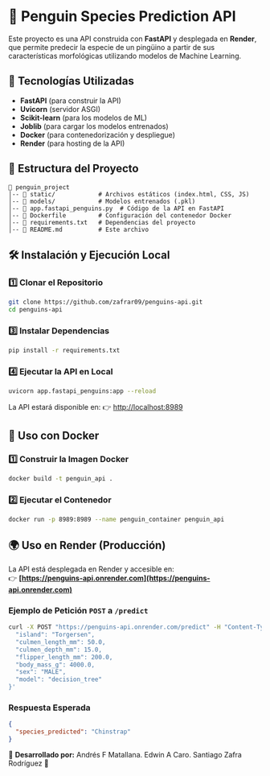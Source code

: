 # 🐧 Penguin Species Prediction API

Este proyecto es una API construida con **FastAPI** y desplegada en **Render**, que permite predecir la especie de un pingüino a partir de sus características morfológicas utilizando modelos de Machine Learning.

## 🚀 Tecnologías Utilizadas

- **FastAPI** (para construir la API)
- **Uvicorn** (servidor ASGI)
- **Scikit-learn** (para los modelos de ML)
- **Joblib** (para cargar los modelos entrenados)
- **Docker** (para contenedorización y despliegue)
- **Render** (para hosting de la API)

## 📂 Estructura del Proyecto

```
📁 penguin_project
│-- 📁 static/            # Archivos estáticos (index.html, CSS, JS)
│-- 📁 models/            # Modelos entrenados (.pkl)
│-- 📄 app.fastapi_penguins.py  # Código de la API en FastAPI
│-- 📄 Dockerfile         # Configuración del contenedor Docker
│-- 📄 requirements.txt   # Dependencias del proyecto
│-- 📄 README.md          # Este archivo
```

## 🛠️ Instalación y Ejecución Local

### **1️⃣ Clonar el Repositorio**
```sh
git clone https://github.com/zafrar09/penguins-api.git
cd penguins-api
```

### **3️⃣ Instalar Dependencias**
```sh
pip install -r requirements.txt
```

### **4️⃣ Ejecutar la API en Local**
```sh
uvicorn app.fastapi_penguins:app --reload
```

La API estará disponible en: 👉 [http://localhost:8989](http://localhost:8989)

## 🐳 Uso con Docker

### **1️⃣ Construir la Imagen Docker**
```sh
docker build -t penguin_api .
```

### **2️⃣ Ejecutar el Contenedor**
```sh
docker run -p 8989:8989 --name penguin_container penguin_api
```

## 🌍 Uso en Render (Producción)

La API está desplegada en Render y accesible en:  
👉 **[https://penguins-api.onrender.com](https://penguins-api.onrender.com)**

### **Ejemplo de Petición `POST` a `/predict`**
```sh
curl -X POST "https://penguins-api.onrender.com/predict" -H "Content-Type: application/json" -d '{
  "island": "Torgersen",
  "culmen_length_mm": 50.0,
  "culmen_depth_mm": 15.0,
  "flipper_length_mm": 200.0,
  "body_mass_g": 4000.0,
  "sex": "MALE",
  "model": "decision_tree"
}'
```

### **Respuesta Esperada**
```json
{
  "species_predicted": "Chinstrap"
}
```
📌 **Desarrollado por:** Andrés F Matallana. Edwin A Caro. Santiago Zafra Rodríguez 🚀
